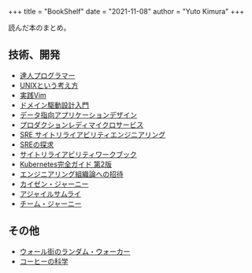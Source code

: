 +++
title = "BookShelf"
date = "2021-11-08"
author = "Yuto Kimura"
+++

読んだ本のまとめ。


## 技術、開発

* [達人プログラマー](https://www.amazon.co.jp/dp/B08T9BXSVD)
* [UNIXという考え方](https://www.amazon.co.jp/gp/product/4274064069)
* [実践Vim](https://www.amazon.co.jp/dp/B00HWLJI3U)
* [ドメイン駆動設計入門](https://www.amazon.co.jp/dp/B082WXZVPC)
* [データ指向アプリケーションデザイン](https://www.amazon.co.jp/gp/product/4873118700)
* [プロダクションレディマイクロサービス](https://www.amazon.co.jp/gp/product/4873118158)
* [SRE サイトリライアビリティエンジニアリング](https://www.amazon.co.jp/dp/4873117917)
* [SREの探求](https://www.amazon.co.jp/dp/4873119618)
* [サイトリライアビリティワークブック](https://www.amazon.co.jp/dp/4873119138)
* [Kubernetes完全ガイド 第2版](https://www.amazon.co.jp/dp/B08FZX8PYW)
* [エンジニアリング組織論への招待](https://www.amazon.co.jp/dp/B079TLW41L)
* [カイゼン・ジャーニー](https://www.amazon.co.jp/dp/B078HZKLMB)
* [アジャイルサムライ](https://www.amazon.co.jp/dp/B00J1XKB6K)
* [チーム・ジャーニー](https://www.amazon.co.jp/dp/B0836CF21D)

## その他

* [ウォール街のランダム・ウォーカー](https://www.amazon.co.jp/dp/B07VR1CCHV)
* [コーヒーの科学](https://www.amazon.co.jp/dp/B01C3P4G8G)
